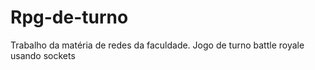 # Rpg-de-turno
Trabalho da matéria de redes da faculdade. Jogo de turno battle royale usando sockets
